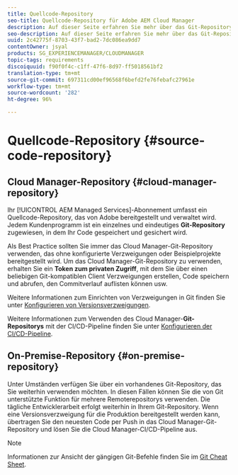 ```yaml
---
title: Quellcode-Repository
seo-title: Quellcode-Repository für Adobe AEM Cloud Manager
description: Auf dieser Seite erfahren Sie mehr über das Git-Repository, das für jedes in Cloud Manager enthaltene Programm bereitgestellt wird.
seo-description: Auf dieser Seite erfahren Sie mehr über das Git-Repository, das für jedes in Adobe AEM Cloud Manager enthaltene Programm bereitgestellt wird.
uuid: 2c42775f-8703-43f7-bad2-7dc086ea9dd7
contentOwner: jsyal
products: SG_EXPERIENCEMANAGER/CLOUDMANAGER
topic-tags: requirements
discoiquuid: f90f0f4c-c1ff-47f6-8d97-ff5018561bf2
translation-type: tm+mt
source-git-commit: 697311cd00ef96568f6befd2fe76febafc27961e
workflow-type: tm+mt
source-wordcount: '282'
ht-degree: 96%

---
```



# Quellcode-Repository {#source-code-repository}

## Cloud Manager-Repository {#cloud-manager-repository}

Ihr [!UICONTROL AEM Managed Services]-Abonnement umfasst ein Quellcode-Repository, das von Adobe bereitgestellt und verwaltet wird. Jedem Kundenprogramm ist ein einzelnes und eindeutiges **Git-Repository** zugewiesen, in dem Ihr Code gespeichert und gesichert wird.

Als Best Practice sollten Sie immer das Cloud Manager-Git-Repository verwenden, das ohne konfigurierte Verzweigungen oder Beispielprojekte bereitgestellt wird. Um das Cloud Manager-Git-Repository zu verwenden, erhalten Sie ein **Token zum privaten Zugriff**, mit dem Sie über einen beliebigen Git-kompatiblen Client Verzweigungen erstellen, Code speichern und abrufen, den Commitverlauf auflisten können usw.

Weitere Informationen zum Einrichten von Verzweigungen in Git finden Sie unter [Konfigurieren von Versionsverzweigungen](configure-your-release-branches.md).

Weitere Informationen zum Verwenden des Cloud Manager-**Git-Repositorys** mit der CI/CD-Pipeline finden Sie unter [Konfigurieren der CI/CD-Pipeline](configuring-pipeline.md).

## On-Premise-Repository {#on-premise-repository}

Unter Umständen verfügen Sie über ein vorhandenes Git-Repository, das Sie weiterhin verwenden möchten. In diesen Fällen können Sie die von Git unterstützte Funktion für mehrere Remoterepositorys verwenden. Die tägliche Entwicklerarbeit erfolgt weiterhin in Ihrem Git-Repository. Wenn eine Versionsverzweigung für die Produktion bereitgestellt werden kann, übertragen Sie den neuesten Code per Push in das Cloud Manager-Git-Repository und lösen Sie die Cloud Manager-CI/CD-Pipeline aus.

>[!NOTE]
>
>Informationen zur Ansicht der gängigen Git-Befehle finden Sie im [Git Cheat Sheet](https://education.github.com/git-cheat-sheet-education.pdf).

